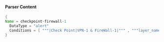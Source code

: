 #### Parser Content
```Java
{
Name = checkpoint-firewall-1
  DataType = "alert"
  Conditions = [ """|Check Point|VPN-1 & FireWall-1|""" , """layer_name="""]
}
```